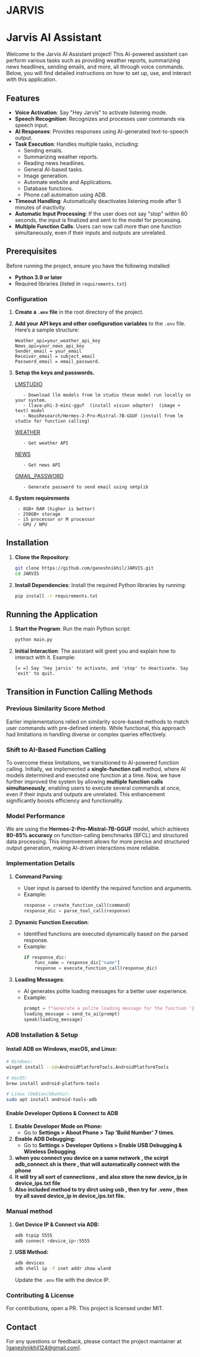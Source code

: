 # JARVIS

# Jarvis AI Assistant

Welcome to the Jarvis AI Assistant project! This AI-powered assistant can perform various tasks such as providing weather reports, summarizing news headlines, sending emails, and more, all through voice commands. Below, you will find detailed instructions on how to set up, use, and interact with this application.

## Features

- **Voice Activation**: Say "Hey Jarvis" to activate listening mode.
- **Speech Recognition**: Recognizes and processes user commands via speech input.
- **AI Responses**: Provides responses using AI-generated text-to-speech output.
- **Task Execution**: Handles multiple tasks, including:
  - Sending emails.
  - Summarizing weather reports.
  - Reading news headlines.
  - General AI-based tasks.
  - Image generation.
  - Automate website and Applications.
  - Database functions.
  - Phone call automation using ADB.
- **Timeout Handling**: Automatically deactivates listening mode after 5 minutes of inactivity.
- **Automatic Input Processing**: If the user does not say "stop" within 60 seconds, the input is finalized and sent to the model for processing.
- **Multiple Function Calls**: Users can now call more than one function simultaneously, even if their inputs and outputs are unrelated.

## Prerequisites

Before running the project, ensure you have the following installed:

- **Python 3.9 or later**
- Required libraries (listed in `requirements.txt`)

### Configuration

1. **Create a `.env` file** in the root directory of the project.

2. **Add your API keys and other configuration variables** to the `.env` file. Here’s a sample structure:

   ```dotenv
   Weather_api=your_weather_api_key
   News_api=your_news_api_key
   Sender_email = your_email
   Receiver_email = subject_email
   Password_email = email_password.
   ```
3. **Setup the keys and passwords.**
   
    [LMSTUDIO](https://lmstudio.ai)
    ```
       - Download llm models from lm studio these model run locally on your system.
       - llava-phi-3-mini-gguf  (install vision adapter)  (image + text) model
       - NousResearch/Hermes-2-Pro-Mistral-7B-GGUF (install from lm studio for function calling)
    ```
    
    [WEATHER](https://rapidapi.com/weatherapi/api/weatherapi-com)
    ```
       - Get weather API
    ```
    [NEWS](https://newsapi.org)
    ```
       - Get news API
    ```
    [GMAIL_PASSWORD](https://myaccount.google.com/apppasswords)
    ```
       - Generate password to send email using smtplib
    ```

5. **System requirements**
   ```
    - 8GB+ RAM (higher is better)
    - 250GB+ storage 
    - i5 processor or M processor 
    - GPU / NPU
   ```

## Installation
 
1. **Clone the Repository**:
   ```bash
   git clone https://github.com/ganeshnikhil/JARVIS.git
   cd JARVIS
   ```

2. **Install Dependencies**:
   Install the required Python libraries by running:
   ```bash
   pip install -r requirements.txt
   ```

## Running the Application

1. **Start the Program**:
   Run the main Python script:
   ```bash
   python main.py
   ```

2. **Initial Interaction**:
   The assistant will greet you and explain how to interact with it. Example:
   ```
   [= =] Say 'hey jarvis' to activate, and 'stop' to deactivate. Say 'exit' to quit.
   ```

## Transition in Function Calling Methods

### Previous Similarity Score Method

Earlier implementations relied on similarity score-based methods to match user commands with pre-defined intents. While functional, this approach had limitations in handling diverse or complex queries effectively.

### Shift to AI-Based Function Calling

To overcome these limitations, we transitioned to AI-powered function calling. Initially, we implemented a **single-function call** method, where AI models determined and executed one function at a time. Now, we have further improved the system by allowing **multiple function calls simultaneously**, enabling users to execute several commands at once, even if their inputs and outputs are unrelated. This enhancement significantly boosts efficiency and functionality.

### Model Performance

We are using the **Hermes-2-Pro-Mistral-7B-GGUF** model, which achieves **80-85% accuracy** on function-calling benchmarks (BFCL) and structured data processing. This improvement allows for more precise and structured output generation, making AI-driven interactions more reliable.

### Implementation Details

1. **Command Parsing**:
   - User input is parsed to identify the required function and arguments.
   - Example:
     ```python
     response = create_function_call(command)
     response_dic = parse_tool_call(response)
     ```

2. **Dynamic Function Execution**:
   - Identified functions are executed dynamically based on the parsed response.
   - Example:
     ```python
     if response_dic:
         func_name = response_dic["name"]
         response = execute_function_call(response_dic)
     ```

3. **Loading Messages**:
   - AI generates polite loading messages for a better user experience.
   - Example:
     ```python
     prompt = f"Generate a polite loading message for the function '{func_name}' less than 20 words."
     loading_message = send_to_ai(prompt)
     speak(loading_message)
     ```

### ADB Installation & Setup

#### Install ADB on Windows, macOS, and Linux:
```bash
# Windows:
winget install --id=AndroidPlatformTools.AndroidPlatformTools

# macOS:
brew install android-platform-tools

# Linux (Debian/Ubuntu):
sudo apt install android-tools-adb
```

#### Enable Developer Options & Connect to ADB
1. **Enable Developer Mode on Phone:**
   - Go to **Settings > About Phone > Tap 'Build Number' 7 times**.
2. **Enable ADB Debugging:**
   - Go to **Settings > Developer Options > Enable USB Debugging & Wireless Debugging**.
3. **when you connect you device on a same network , the scirpt adb_connect.sh is there , that will automatically connect with the phone**
4. **It will try all sort of connections , and also store the new device_ip in device_ips.txt file**
5. **Also included method to try dirct using usb , then try for .venv , then try all saved device_ip in device_ips.txt file.**

### Manual method 
1. **Get Device IP & Connect via ADB:**
   ```bash
   adb tcpip 5555
   adb connect <device_ip>:5555
   ```
2. **USB Method:**
   ```bash
   adb devices
   adb shell ip -f inet addr show wlan0
   ```
   Update the `.env` file with the device IP.

### Contributing & License
For contributions, open a PR. This project is licensed under MIT.

## Contact
For any questions or feedback, please contact the project maintainer at [ganeshnikhil124@gmail.com].


